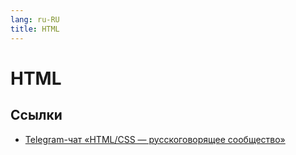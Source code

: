 ```yaml
---
lang: ru-RU 
title: HTML
---
```

# HTML

## Ссылки
- [Telegram-чат «HTML/CSS — русскоговорящее сообщество»](https://t.me/css_ru)